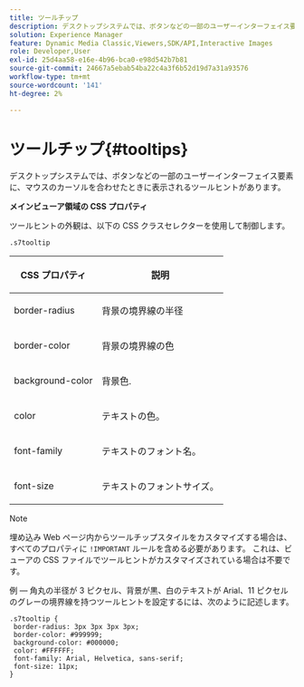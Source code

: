```yaml
---
title: ツールチップ
description: デスクトップシステムでは、ボタンなどの一部のユーザーインターフェイス要素に、マウスのカーソルを合わせたときに表示されるツールヒントがあります。
solution: Experience Manager
feature: Dynamic Media Classic,Viewers,SDK/API,Interactive Images
role: Developer,User
exl-id: 25d4aa58-e16e-4b96-bca0-e98d542b7b81
source-git-commit: 24667a5ebab54ba22c4a3f6b52d19d7a31a93576
workflow-type: tm+mt
source-wordcount: '141'
ht-degree: 2%

---
```


# ツールチップ{#tooltips}

デスクトップシステムでは、ボタンなどの一部のユーザーインターフェイス要素に、マウスのカーソルを合わせたときに表示されるツールヒントがあります。

<!--<a id="section_061E550C1C1D4DB2BD663A898895B38C"></a>-->

**メインビューア領域の CSS プロパティ**

ツールヒントの外観は、以下の CSS クラスセレクターを使用して制御します。

```
.s7tooltip
```

<table id="table_94EE3F5BBE4547C0B4943471CEE7EDE4"> 
 <thead> 
  <tr> 
   <th colname="col1" class="entry"> <p> CSS プロパティ </p> </th> 
   <th colname="col2" class="entry"> <p>説明 </p> </th> 
  </tr> 
 </thead>
 <tbody> 
  <tr> 
   <td colname="col1"> <p> <span class="codeph"> border-radius  </span> </p> </td> 
   <td colname="col2"> <p> 背景の境界線の半径 </p> </td> 
  </tr> 
  <tr> 
   <td colname="col1"> <p> <span class="codeph"> border-color  </span> </p> </td> 
   <td colname="col2"> <p> 背景の境界線の色 </p> </td> 
  </tr> 
  <tr> 
   <td colname="col1"> <p> <span class="codeph"> background-color  </span> </p> </td> 
   <td colname="col2"> <p> 背景色. </p> </td> 
  </tr> 
  <tr> 
   <td colname="col1"> <p> <span class="codeph"> color </span> </p> </td> 
   <td colname="col2"> <p>テキストの色。 </p> </td> 
  </tr> 
  <tr> 
   <td colname="col1"> <p> <span class="codeph"> font-family  </span> </p> </td> 
   <td colname="col2"> <p>テキストのフォント名。 </p> </td> 
  </tr> 
  <tr> 
   <td colname="col1"> <p> <span class="codeph"> font-size  </span> </p> </td> 
   <td colname="col2"> <p>テキストのフォントサイズ。 </p> </td> 
  </tr> 
 </tbody> 
</table>

>[!NOTE]
>
>埋め込み Web ページ内からツールチップスタイルをカスタマイズする場合は、すべてのプロパティに `!IMPORTANT` ルールを含める必要があります。 これは、ビューアの CSS ファイルでツールヒントがカスタマイズされている場合は不要です。

例 — 角丸の半径が 3 ピクセル、背景が黒、白のテキストが Arial、11 ピクセルのグレーの境界線を持つツールヒントを設定するには、次のように記述します。

```
.s7tooltip { 
 border-radius: 3px 3px 3px 3px; 
 border-color: #999999; 
 background-color: #000000; 
 color: #FFFFFF; 
 font-family: Arial, Helvetica, sans-serif; 
 font-size: 11px; 
}
```
